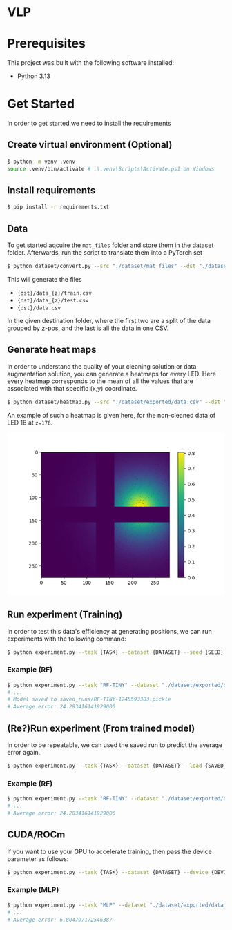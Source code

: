 # VLP

# Prerequisites

This project was built with the following software installed:
- Python 3.13

# Get Started

In order to get started we need to install the requirements

## Create virtual environment (Optional)
```bash
$ python -m venv .venv
source .venv/bin/activate # .\.venv\Scripts\Activate.ps1 on Windows
```

## Install requirements
```bash
$ pip install -r requirements.txt
```

## Data

To get started aqcuire the `mat_files` folder and store them in the dataset folder. Afterwards, run the script to translate them into a PyTorch set

```bash
$ python dataset/convert.py --src "./dataset/mat_files" --dst "./dataset/exported" --normalise true --training_fraction 0.8 --seed 42
```

This will generate the files

- `{dst}/data_{z}/train.csv`
- `{dst}/data_{z}/test.csv`
- `{dst}/data.csv`

In the given destination folder, where the first two are a split of the data grouped by z-pos, and the last is all the data in one CSV.

## Generate heat maps

In order to understand the quality of your cleaning solution or data augmentation solution, you can generate a heatmaps for every LED. Here every heatmap corresponds to the mean of all the values that are associated with that specific (x,y) coordinate.

```bash
$ python dataset/heatmap.py --src "./dataset/exported/data.csv" --dst "./dataset/heatmaps"
```

An example of such a heatmap is given here, for the non-cleaned data of LED 16 at `z=176`.

![LED 16 Heatmap](./assets/readme/led_16_heatmap.png)

## Run experiment (Training)

In order to test this data's efficiency at generating positions, we can run experiments with the following command:

```bash
$ python experiment.py --task {TASK} --dataset {DATASET} --seed {SEED}
```

### Example (RF)

```bash
$ python experiment.py --task "RF-TINY" --dataset "./dataset/exported/data_176" --seed 42
# ...
# Model saved to saved_runs/RF-TINY-1745593383.pickle
# Average error: 24.283416141929006
```

## (Re?)Run experiment (From trained model)

In order to be repeatable, we can used the saved run to predict the average error again.

```bash
$ python experiment.py --task {TASK} --dataset {DATASET} --load {SAVED_RUN} --seed {SEED}
```

### Example (RF)

```bash
$ python experiment.py --task "RF-TINY" --dataset "./dataset/exported/data_176" --load "./saved_runs/RF-TINY-1745593383.pickle" --seed 42
# ...
# Average error: 24.283416141929006
```

## CUDA/ROCm

If you want to use your GPU to accelerate training, then pass the device parameter as follows:

```bash
$ python experiment.py --task {TASK} --dataset {DATASET} --device {DEVICE} --seed {SEED}
```

### Example (MLP)

```bash
$ python experiment.py --task "MLP" --dataset "./dataset/exported/data_176" --device "cuda:0" --seed 42
# ...
# Average error: 6.804797172546387
```